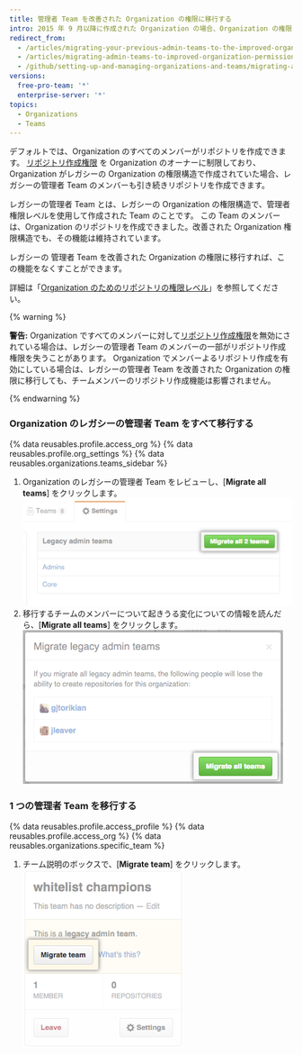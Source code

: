 ```yaml
---
title: 管理者 Team を改善された Organization の権限に移行する
intro: 2015 年 9 月以降に作成された Organization の場合、Organization の権限モデルはデフォルトで改善されています。 2015 年 9 月より前に作成された Organization は、古いオーナーおよび管理者 Team から、改善された権限モデルに移行する必要があるかもしれません。 レガシーの管理者 Team は、改善された Organization 権限モデルに移行するまで、リポジトリの作成資格を自動的に維持します。
redirect_from:
  - /articles/migrating-your-previous-admin-teams-to-the-improved-organization-permissions/
  - /articles/migrating-admin-teams-to-improved-organization-permissions
  - /github/setting-up-and-managing-organizations-and-teams/migrating-admin-teams-to-improved-organization-permissions
versions:
  free-pro-team: '*'
  enterprise-server: '*'
topics:
  - Organizations
  - Teams
---
```


デフォルトでは、Organization のすべてのメンバーがリポジトリを作成できます。 [リポジトリ作成権限](/articles/restricting-repository-creation-in-your-organization) を Organization のオーナーに制限しており、Organization がレガシーの Organization の権限構造で作成されていた場合、レガシーの管理者 Team のメンバーも引き続きリポジトリを作成できます。

レガシーの管理者 Team とは、レガシーの Organization の権限構造で、管理者権限レベルを使用して作成された Team のことです。 この Team のメンバーは、Organization のリポジトリを作成できました。改善された Organization 権限構造でも、その機能は維持されています。

レガシーの 管理者 Team を改善された Organization の権限に移行すれば、この機能をなくすことができます。

詳細は「[Organization のためのリポジトリの権限レベル](/articles/repository-permission-levels-for-an-organization)」を参照してください。

{% warning %}

**警告:** Organization ですべてのメンバーに対して[リポジトリ作成権限](/articles/restricting-repository-creation-in-your-organization)を無効にされている場合は、レガシーの管理者 Team のメンバーの一部がリポジトリ作成権限を失うことがあります。 Organization でメンバーよるリポジトリ作成を有効にしている場合は、レガシーの管理者 Team を改善された Organization の権限に移行しても、チームメンバーのリポジトリ作成機能は影響されません。

{% endwarning %}

### Organization のレガシーの管理者 Team をすべて移行する

{% data reusables.profile.access_org %}
{% data reusables.profile.org_settings %}
{% data reusables.organizations.teams_sidebar %}
1. Organization のレガシーの管理者 Team をレビューし、[**Migrate all teams**] をクリックします。 ![[Migrate all teams] ボタン](/assets/images/help/teams/migrate-all-legacy-admin-teams.png)
1. 移行するチームのメンバーについて起きうる変化についての情報を読んだら、[**Migrate all teams**] をクリックします。 ![移行を確定するボタン](/assets/images/help/teams/confirm-migrate-all-legacy-admin-teams.png)

### 1 つの管理者 Team を移行する

{% data reusables.profile.access_profile %}
{% data reusables.profile.access_org %}
{% data reusables.organizations.specific_team %}
1. チーム説明のボックスで、[**Migrate team**] をクリックします。 ![[Migrate team] ボタン](/assets/images/help/teams/migrate-a-legacy-admin-team.png)
